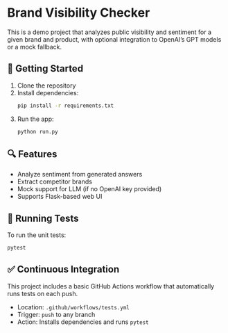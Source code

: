# Brand Visibility Checker

This is a demo project that analyzes public visibility and sentiment for a given brand and product,
with optional integration to OpenAI’s GPT models or a mock fallback.

## 🚀 Getting Started

1. Clone the repository
2. Install dependencies:
   ```bash
   pip install -r requirements.txt
   ```
3. Run the app:
   ```bash
   python run.py
   ```

## 🔍 Features

- Analyze sentiment from generated answers
- Extract competitor brands
- Mock support for LLM (if no OpenAI key provided)
- Supports Flask-based web UI

## 🧪 Running Tests

To run the unit tests:

```bash
pytest
```

## ✅ Continuous Integration

This project includes a basic GitHub Actions workflow that automatically runs tests on each push.

- Location: `.github/workflows/tests.yml`
- Trigger: `push` to any branch
- Action: Installs dependencies and runs `pytest`
